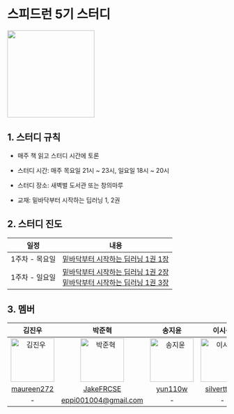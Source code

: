 # 스피드런 5기 스터디

<img src="https://github.com/WegraLee/deep-learning-from-scratch/blob/master/cover_image.jpg" width="200" align="center">

## 1. 스터디 규칙

- 매주 책 읽고 스터디 시간에 토론

- 스터디 시간: 매주 목요일 21시 ~ 23시, 일요일 18시 ~  20시

- 스터디 장소: 새벽벌 도서관 또는 창의마루

- 교재: 밑바닥부터 시작하는 딥러닝 1, 2권




## 2. 스터디 진도
|일정|내용|
|--|--|
|1주차 - 목요일|[밑바닥부터 시작하는 딥러닝 1권 1장](https://github.com/JakeFRCSE/SpeedLearn05/tree/master/src/ch01)|
|1주차 - 일요일|[밑바닥부터 시작하는 딥러닝 1권 2장](https://github.com/JakeFRCSE/SpeedLearn05/tree/master/src/ch02) <br> [밑바닥부터 시작하는 딥러닝 1권 3장](https://github.com/JakeFRCSE/SpeedLearn05/tree/master/src/ch03)|


## 3. 멤버
| 김진우 | 박준혁 | 송지윤 | 이시웅 | 이준수 |
|:-------:|:-------:|:-------:| :------: | :------: |
|<a href="https://github.com/maureen272"><img width="100px" alt="김진우" src="https://avatars.githubusercontent.com/u/105576797?v=4" /></a>|<a href="https://github.com/JakeFRCSE"><img width="100px" alt="박준혁" src="https://avatars.githubusercontent.com/u/162955476?v=4" /></a>|<a href="https://github.com/yun110w"><img width="100px" alt="송지윤" src="https://avatars.githubusercontent.com/u/169134363?v=4" /></a>|<a href="https://github.com/silverttthin"><img width="100px" alt="이시웅" src="https://avatars.githubusercontent.com/u/83443857?v=4" /></a>|<a href="https://github.com/junso0"><img width="100px" alt="이준수" src="https://avatars.githubusercontent.com/u/183038724?v=4" /></a>| 
| [maureen272](https://github.com/maureen272) | [JakeFRCSE](https://github.com/JakeFRCSE) | [yun110w](https://github.com/yun110w) | [silverttthin](https://github.com/silverttthin) | [junso0](https://github.com/junso0) |
| - | eppi001004@gmail.com | - | - | - |

